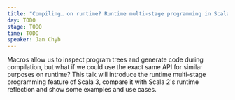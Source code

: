 ```yaml
---
title: "Compiling… on runtime? Runtime multi-stage programming in Scala 3 and its fun use cases"
day: TODO
stage: TODO
time: TODO
speaker: Jan Chyb
---
```


Macros allow us to inspect program trees and generate code during compilation, but what if we could use the exact same API for similar purposes on runtime? This talk will introduce the runtime multi-stage programming feature of Scala 3, compare it with Scala 2's runtime reflection and show some examples and use cases.
    